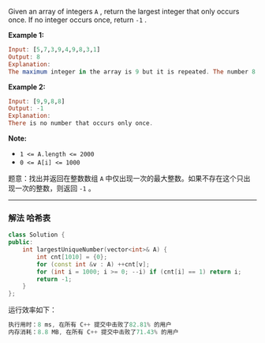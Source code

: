 Given an array of integers `A` , return the largest integer that only occurs once. If no integer occurs once, return `-1` .

 

**Example 1:**

```haskell
Input: [5,7,3,9,4,9,8,3,1]
Output: 8
Explanation: 
The maximum integer in the array is 9 but it is repeated. The number 8 occurs only once, so it's the answer.
```

**Example 2:**

```haskell
Input: [9,9,8,8]
Output: -1
Explanation: 
There is no number that occurs only once.
```
 
**Note:**
- `1 <= A.length <= 2000`
- `0 <= A[i] <= 1000`


题意：找出并返回在整数数组 `A` 中仅出现一次的最大整数。如果不存在这个只出现一次的整数，则返回 `-1` 。

---
### 解法 哈希表
```cpp
class Solution {
public:
    int largestUniqueNumber(vector<int>& A) {
        int cnt[1010] = {0};
        for (const int &v : A) ++cnt[v];
        for (int i = 1000; i >= 0; --i) if (cnt[i] == 1) return i;
        return -1;
    }
};
```
运行效率如下：
```cpp
执行用时：8 ms, 在所有 C++ 提交中击败了82.81% 的用户
内存消耗：8.8 MB, 在所有 C++ 提交中击败了71.43% 的用户
```
